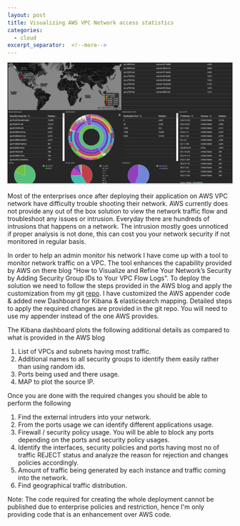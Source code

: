 ```yaml
---
layout: post
title: Visualizing AWS VPC Network access statistics
categories:
  - cloud
excerpt_separator:  <!--more-->
---
```


![placeholder](_images/visualize_vpc_traffic.jpeg "Visualizing AWS VPC Network access statistics")


Most of the enterprises once after deploying their application on AWS VPC network have 
difficulty trouble shooting their network. AWS currently does not provide any out of the 
box solution to view the network traffic flow and troubleshoot any issues or intrusion. 
Everyday there are hundreds of intrusions that happens on a network. The intrusion mostly 
goes unnoticed if proper analysis is not done, this can cost you your network security 
if not monitored in regular basis.

In order to help an admin monitor his network I have come up with a tool to monitor network 
traffic on a VPC. The tool enhances the capability provided by AWS on there blog "How to 
Visualize and Refine Your Network’s Security by Adding Security Group IDs to Your VPC Flow Logs". 
To deploy the solution we need to follow the steps provided in the AWS blog and apply the 
customization from my git <a href="https://github.com/roshpr/aws-vpc-flow-log-appender" target="_blank">repo</a>. I have customized the AWS appender code & added new Dashboard 
for Kibana & elasticsearch mapping. Detailed steps to apply the required changes are provided in 
the git repo. You will need to use my appender instead of the one AWS provides.

The Kibana dashboard plots the following additional details as compared to what is provided in the AWS blog

1) List of VPCs and subnets having most traffic.
2) Additional names to all security groups to identify them easily rather than using random ids.
3) Ports being used and there usage.
4) MAP to plot the source IP.

Once you are done with the required changes you should be able to perform the following

1) Find the external intruders into your network.
2) From the ports usage we can identify different applications usage.
3) Firewall / security policy usage. You will be able to block any ports depending on the ports and security policy usages.
4) Identify the interfaces, security policies and ports having most no of traffic REJECT status and analyze the reason for rejection and changes policies accordingly.
5) Amount of traffic being generated by each instance and traffic coming into the network.
6) Find geographical traffic distribution.

Note: The code required for creating the whole deployment cannot be published due to enterprise policies and restriction, 
hence I'm only providing code that is an enhancement over AWS code.